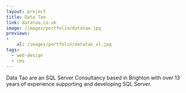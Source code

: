 ```yaml
---
layout: project
title: Data Tao
link: datatao.co.uk
image: /images/portfolio/datatao.jpg
previews:
-
    xl: /images/portfolio/datatao_xl.jpg
tags:
  - web-design
  - cms
---
```


Data Tao are an SQL Server Consultancy based in Brighton with over 13 years of experience supporting and developing SQL Server.
